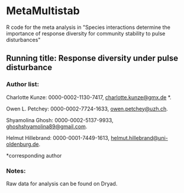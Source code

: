 # MetaMultistab
R code for the meta analysis in "Species interactions determine the importance of response diversity for community stability to pulse disturbances"
  
## Running title: Response diversity under pulse disturbance 

### Author list:
Charlotte Kunze: 0000-0002-1130-7417, charlotte.kunze@gmx.de *. 

Owen L. Petchey: 0000-0002-7724-1633, owen.petchey@uzh.ch. 

Shyamolina Ghosh: 0000-0002-5137-9933, ghoshshyamolina89@gmail.com. 

Helmut Hillebrand: 0000-0001-7449-1613, helmut.hillebrand@uni-oldenburg.de. 

*corresponding author

### Notes:
Raw data for analysis can be found on Dryad.
